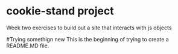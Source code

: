 # cookie-stand project
Week two exercises to build out a site that interacts with js objects

#Trying somethign new
This is the beginning of trying to create a README.MD file.  

